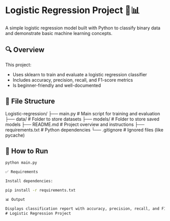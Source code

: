 # Logistic Regression Project 🧠📊

A simple logistic regression model built with Python to classify binary data and demonstrate basic machine learning concepts.

## 🔍 Overview

This project:
- Uses sklearn to train and evaluate a logistic regression classifier
- Includes accuracy, precision, recall, and F1-score metrics
- Is beginner-friendly and well-documented

## 📁 File Structure

Logistic-regression/ ├── main.py               # Main script for training and evaluation ├── data/                 # Folder to store datasets ├── models/               # Folder to store saved models ├── README.md             # Project overview and instructions ├── requirements.txt      # Python dependencies └── .gitignore            # Ignored files (like pycache)

## 🚀 How to Run

```bash
python main.py

✅ Requirements

Install dependencies:

pip install -r requirements.txt

📊 Output

Displays classification report with accuracy, precision, recall, and F1-score.
﻿# Logistic Regression Project
